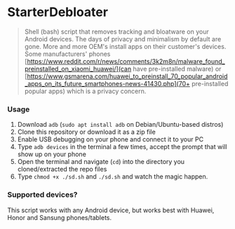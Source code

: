 # StarterDebloater
> Shell (bash) script that removes tracking and bloatware on your Android devices.
The days of privacy and minimalism by default are gone. More and more OEM's install apps on their customer's devices. Some manufacturers' phones [https://www.reddit.com/r/news/comments/3k2m8n/malware_found_preinstalled_on_xiaomi_huawei/](can have pre-installed malware) or [https://www.gsmarena.com/huawei_to_preinstall_70_popular_android_apps_on_its_future_smartphones-news-41430.php](70+ pre-installed popular apps) which is a privacy concern.

### Usage
1. Download `adb` (`sudo apt install adb` on Debian/Ubuntu-based distros)
2. Clone this repository or download it as a zip file
3. Enable USB debugging on your phone and connect it to your PC
4. Type `adb devices` in the terminal a few times, accept the prompt that will show up on your phone
5. Open the terminal and navigate (`cd`) into the directory you cloned/extracted the repo files
6. Type `chmod +x ./sd.sh` and `./sd.sh` and watch the magic happen.

### Supported devices?
This script works with any Android device, but works best with Huawei, Honor and Sansung phones/tablets.
